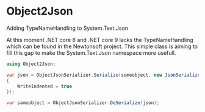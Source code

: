 # Object2Json
Adding TypeNameHandling to System.Text.Json

At this moment .NET core 8 and .NET core 9 lacks the TypeNameHandling which can be found in the Newtonsoft project.
This simple class is aiming to fill this gap to make the System.Text.Json namespace more usefull.

```c#
using Object2Json;

var json = ObjectJsonSerializer.Serialize(someobject, new JsonSerializerOptions()
{
	WriteIndented = true
});

var sameobject = ObjectJsonSerializer.DeSerialize(json);
```
